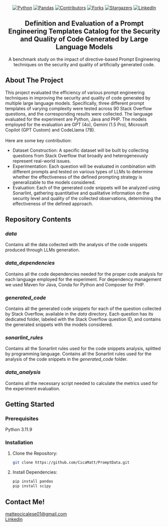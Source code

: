<div align="center">

[![Python][python-shield]][python-url]
[![Pandas][pandas-shield]][pandas-url]
[![Contributors][contributors-shield]][contributors-url]
[![Forks][forks-shield]][forks-url]
[![Stargazers][stars-shield]][stars-url]
[![LinkedIn][linkedin-shield]][linkedin-url]


  <h2 align="center">Definition and Evaluation of a Prompt Engineering Templates Catalog for the Security and Quality of Code Generated by Large Language Models</h2>

  <p align="center">
    A benchmark study on the impact of directive-based Prompt Engineering techniques on the security and quality of artificially generated code.
  </p>
</div>

## About The Project
This project evaluated the efficiency of various prompt engineering techniques in improving the security and quality of code generated by multiple large language models. Specifically, three different prompt templates of varying complexity were tested across 90 Stack Overflow questions, and the corresponding results were collected.
The language evaluated for the experiment are Python, Java and PHP. The models employed for the evaluation are GPT (4o), Gemini (1.5 Pro), Microsoft Copilot (GPT Custom) and CodeLlama (7B).
<br><br>
Here are some key contribution:
- Dataset Construction: A specific dataset will be built by collecting questions from Stack Overflow that broadly and heterogeneously represent real-world issues.
- Experimentation: Each question will be evaluated in combination with different prompts and tested on various types of LLMs to determine whether the effectiveness of the defined prompting strategy is generalizable to the models considered.
- Evaluation: Each of the generated code snippets will be analyzed using Sonarlint, gathering quantitative and qualitative information on the security level and quality of the collected observations, determining the effectiveness of the defined approach.

## Repository Contents
### _data_ 
Contains all the data collected with the analysis of the code snippets produced through LLMs generation.
### _data_dependencies_ 
Contains all the code dependencies needed for the proper code analysis for each language employed for the experiment.
For dependency management we used Maven for Java, Conda for Python and Composer for PHP. 
### _generated_code_
Contains all the generated code snippets for each of the question collected by Stack Overflow, available in the _data_ directory.
Each question has its dedicated folder, labeled with the Stack Overflow question ID, and contains the generated snippets with the models considered.
### _sonarlint_rules_
Contains all the Sonarlint rules used for the code snippets analysis, splitted by programming language.
Contains all the Sonarlint rules used for the analysis of the code snippets in the _generated_code_ folder.
### _data_analysis_
Contains all the necessary script needed to calculate the metrics used for the experiment evaluation.


## Getting Started

### Prerequisites
Python 3.11.9

### Installation

1. Clone the Repository:
   ```sh
   git clone https://github.com/CicaMatt/PromptData.git
   ```
2. Install Dependencies:
   ```sh
   pip install pandas
   pip install scipy
   ```
   
## Contact Me!
matteocicalese01@gmail.com
<br>
[Linkedin](https://www.linkedin.com/in/cicamatt/)



[python-shield]: https://img.shields.io/badge/python-3670A0?style=for-the-badge&logo=python&logoColor=ffdd54
[python-url]: https://www.python.org/
[pandas-shield]: https://img.shields.io/badge/pandas-150458?style=for-the-badge&logo=pandas&logoColor=white
[pandas-url]: https://pandas.pydata.org/
[contributors-shield]: https://img.shields.io/github/contributors/alfcan/drama.svg?style=for-the-badge
[contributors-url]: https://github.com/alfcan/drama/graphs/contributors
[forks-shield]: https://img.shields.io/github/forks/alfcan/drama.svg?style=for-the-badge
[forks-url]: https://github.com/alfcan/drama/network/members
[stars-shield]: https://img.shields.io/github/stars/alfcan/drama.svg?style=for-the-badge
[stars-url]: https://github.com/alfcan/drama/stargazers
[linkedin-shield]: https://img.shields.io/badge/-LinkedIn-black.svg?style=for-the-badge&logo=linkedin&colorB=555
[linkedin-url]: https://www.linkedin.com/in/cicamatt/
